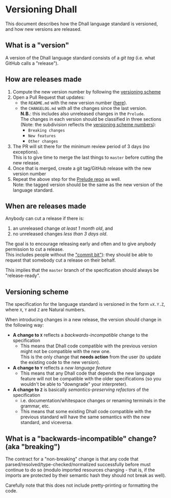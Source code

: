 # Versioning Dhall

This document describes how the Dhall language standard is versioned,
and how new versions are released.

## What is a "version"

A version of the Dhall language standard consists of a *git tag*
(i.e. what GitHub calls a "release").

## How are releases made

1. Compute the new version number by following the [versioning scheme](#versioning-scheme)
2. Open a Pull Request that updates:
   - the `README.md` with the new version number
     ([here](https://github.com/dhall-lang/dhall-lang#development-status)).
   - the `CHANGELOG.md` with all the changes since the last version.  
     **N.B.**: this includes also unreleased changes in the `Prelude`.  
     The changes in each version should be classified in three sections
     (Note: the subdivision reflects the [versioning scheme numbers](#versioning-scheme)):
     - `Breaking changes`
     - `New features`
     - `Other changes`
3. The PR will sit there for the minimum review period of 3 days (no exceptions).  
   This is to give time to merge the last things to `master` before cutting the new release.
4. Once that is merged, create a git tag/GitHub release with the new version number
5. Repeat the above step for the [Prelude repo](https://github.com/dhall-lang/Prelude) as well.  
   Note: the tagged version should be the same as the new version of the language standard.

## When are releases made

Anybody can cut a release if there is:
1. an unreleased change *at least 1 month old*, and
2. no unreleased changes *less than 3 days old*.

The goal is to encourage releasing early and often and to give anybody permission
to cut a release.  
This includes people without the ["commit bit"](https://github.com/dhall-lang/dhall-lang/blob/master/.github/CONTRIBUTING.md#how-do-i-get-the-commit-bit)):
they should be able to request that somebody cut a release on their behalf.

This implies that the `master` branch of the specification should always be "release-ready".

## Versioning scheme

The specification for the language standard is versioned in the form `vX.Y.Z`,
where `X`, `Y` and `Z` are Natural numbers.

When introducing changes in a new release, the version should change in the following way:
- **A change to `X`** reflects a *backwards-incompatible* change to the specification
  - This means that Dhall code compatible with the previous version might not be
    compatible with the new one.  
    This is the only change that **needs action** from the user
    (to update the existing code to the new version).
- **A change to `Y`** reflects a *new language feature*
  - This means that any Dhall code that depends the new language feature will not
    be compatible with the older specifications (so you wouldn't be able to
    "downgrade" your interpreter).
- **A change to `Z`** is basically *semantics-preserving refactors* of the specification
  - i.e. documentation/whitespace changes or renaming terminals in the grammar, etc.
  - This means that some existing Dhall code compatible with the previous standard
    will have the same semantics with the new standard, and viceversa.

## What is a "backwards-incompatible" change? (aka "breaking")

The contract for a "non-breaking" change is that any code that
parsed/resolved/type-checked/normalized successfully before must continue to do so
(modulo imported resources changing - that is, if the imports are protected by
their semantic hash they should not break as well).

Carefully note that this does not include pretty-printing or formatting the code.
